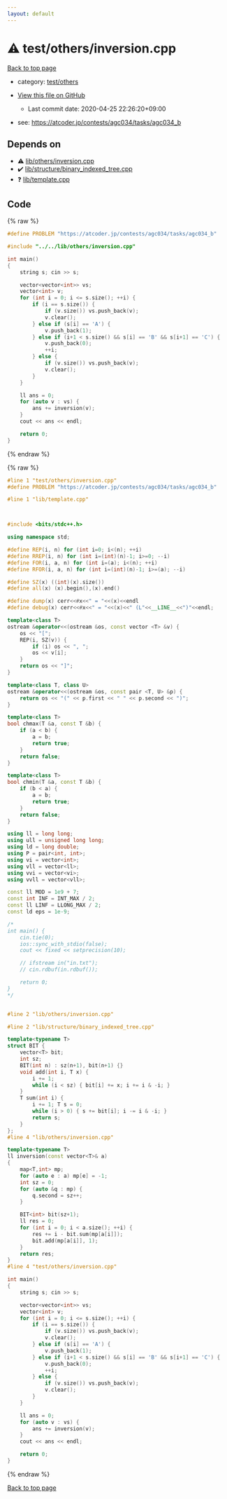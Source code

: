 ```yaml
---
layout: default
---
```


<!-- mathjax config similar to math.stackexchange -->
<script type="text/javascript" async
  src="https://cdnjs.cloudflare.com/ajax/libs/mathjax/2.7.5/MathJax.js?config=TeX-MML-AM_CHTML">
</script>
<script type="text/x-mathjax-config">
  MathJax.Hub.Config({
    TeX: { equationNumbers: { autoNumber: "AMS" }},
    tex2jax: {
      inlineMath: [ ['$','$'] ],
      processEscapes: true
    },
    "HTML-CSS": { matchFontHeight: false },
    displayAlign: "left",
    displayIndent: "2em"
  });
</script>

<script type="text/javascript" src="https://cdnjs.cloudflare.com/ajax/libs/jquery/3.4.1/jquery.min.js"></script>
<script src="https://cdn.jsdelivr.net/npm/jquery-balloon-js@1.1.2/jquery.balloon.min.js" integrity="sha256-ZEYs9VrgAeNuPvs15E39OsyOJaIkXEEt10fzxJ20+2I=" crossorigin="anonymous"></script>
<script type="text/javascript" src="../../../assets/js/copy-button.js"></script>
<link rel="stylesheet" href="../../../assets/css/copy-button.css" />


# :warning: test/others/inversion.cpp

<a href="../../../index.html">Back to top page</a>

* category: <a href="../../../index.html#387155223b8efcb396433364712bb3df">test/others</a>
* <a href="{{ site.github.repository_url }}/blob/master/test/others/inversion.cpp">View this file on GitHub</a>
    - Last commit date: 2020-04-25 22:26:20+09:00


* see: <a href="https://atcoder.jp/contests/agc034/tasks/agc034_b">https://atcoder.jp/contests/agc034/tasks/agc034_b</a>


## Depends on

* :warning: <a href="../../lib/others/inversion.cpp.html">lib/others/inversion.cpp</a>
* :heavy_check_mark: <a href="../../lib/structure/binary_indexed_tree.cpp.html">lib/structure/binary_indexed_tree.cpp</a>
* :question: <a href="../../lib/template.cpp.html">lib/template.cpp</a>


## Code

<a id="unbundled"></a>
{% raw %}
```cpp
#define PROBLEM "https://atcoder.jp/contests/agc034/tasks/agc034_b"

#include "../../lib/others/inversion.cpp"

int main()
{
    string s; cin >> s;

    vector<vector<int>> vs;
    vector<int> v;
    for (int i = 0; i <= s.size(); ++i) {
        if (i == s.size()) {
            if (v.size()) vs.push_back(v);
            v.clear();
        } else if (s[i] == 'A') {
            v.push_back(1);
        } else if (i+1 < s.size() && s[i] == 'B' && s[i+1] == 'C') {
            v.push_back(0);
            ++i;
        } else {
            if (v.size()) vs.push_back(v);
            v.clear();
        }
    }

    ll ans = 0;
    for (auto v : vs) {
        ans += inversion(v);
    }
    cout << ans << endl;

    return 0;
}

```
{% endraw %}

<a id="bundled"></a>
{% raw %}
```cpp
#line 1 "test/others/inversion.cpp"
#define PROBLEM "https://atcoder.jp/contests/agc034/tasks/agc034_b"

#line 1 "lib/template.cpp"



#include <bits/stdc++.h>

using namespace std;

#define REP(i, n) for (int i=0; i<(n); ++i)
#define RREP(i, n) for (int i=(int)(n)-1; i>=0; --i)
#define FOR(i, a, n) for (int i=(a); i<(n); ++i)
#define RFOR(i, a, n) for (int i=(int)(n)-1; i>=(a); --i)

#define SZ(x) ((int)(x).size())
#define all(x) (x).begin(),(x).end()

#define dump(x) cerr<<#x<<" = "<<(x)<<endl
#define debug(x) cerr<<#x<<" = "<<(x)<<" (L"<<__LINE__<<")"<<endl;

template<class T>
ostream &operator<<(ostream &os, const vector <T> &v) {
    os << "[";
    REP(i, SZ(v)) {
        if (i) os << ", ";
        os << v[i];
    }
    return os << "]";
}

template<class T, class U>
ostream &operator<<(ostream &os, const pair <T, U> &p) {
    return os << "(" << p.first << " " << p.second << ")";
}

template<class T>
bool chmax(T &a, const T &b) {
    if (a < b) {
        a = b;
        return true;
    }
    return false;
}

template<class T>
bool chmin(T &a, const T &b) {
    if (b < a) {
        a = b;
        return true;
    }
    return false;
}

using ll = long long;
using ull = unsigned long long;
using ld = long double;
using P = pair<int, int>;
using vi = vector<int>;
using vll = vector<ll>;
using vvi = vector<vi>;
using vvll = vector<vll>;

const ll MOD = 1e9 + 7;
const int INF = INT_MAX / 2;
const ll LINF = LLONG_MAX / 2;
const ld eps = 1e-9;

/*
int main() {
    cin.tie(0);
    ios::sync_with_stdio(false);
    cout << fixed << setprecision(10);

    // ifstream in("in.txt");
    // cin.rdbuf(in.rdbuf());

    return 0;
}
*/


#line 2 "lib/others/inversion.cpp"

#line 2 "lib/structure/binary_indexed_tree.cpp"

template<typename T>
struct BIT {
    vector<T> bit;
    int sz;
    BIT(int n) : sz(n+1), bit(n+1) {}
    void add(int i, T x) {
        i += 1;
        while (i < sz) { bit[i] += x; i += i & -i; }
    }
    T sum(int i) {
        i += 1; T s = 0;
        while (i > 0) { s += bit[i]; i -= i & -i; }
        return s;
    }
};
#line 4 "lib/others/inversion.cpp"

template<typename T>
ll inversion(const vector<T>& a)
{
    map<T,int> mp;
    for (auto e : a) mp[e] = -1;
    int sz = 0;
    for (auto &q : mp) {
        q.second = sz++;
    }

    BIT<int> bit(sz+1);
    ll res = 0;
    for (int i = 0; i < a.size(); ++i) {
        res += i - bit.sum(mp[a[i]]);
        bit.add(mp[a[i]], 1);
    }
    return res;
}
#line 4 "test/others/inversion.cpp"

int main()
{
    string s; cin >> s;

    vector<vector<int>> vs;
    vector<int> v;
    for (int i = 0; i <= s.size(); ++i) {
        if (i == s.size()) {
            if (v.size()) vs.push_back(v);
            v.clear();
        } else if (s[i] == 'A') {
            v.push_back(1);
        } else if (i+1 < s.size() && s[i] == 'B' && s[i+1] == 'C') {
            v.push_back(0);
            ++i;
        } else {
            if (v.size()) vs.push_back(v);
            v.clear();
        }
    }

    ll ans = 0;
    for (auto v : vs) {
        ans += inversion(v);
    }
    cout << ans << endl;

    return 0;
}

```
{% endraw %}

<a href="../../../index.html">Back to top page</a>

